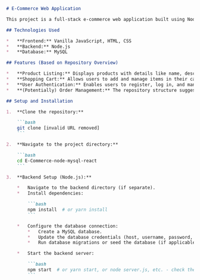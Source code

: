```markdown
# E-Commerce Web Application

This project is a full-stack e-commerce web application built using Node.js, MySQL, and vanilla JavaScript for the frontend. It provides a foundation for building a complete online store, including product browsing, shopping cart functionality, user authentication, and potentially order management (depending on the implementation details).

## Technologies Used

*   **Frontend:** Vanilla JavaScript, HTML, CSS
*   **Backend:** Node.js
*   **Database:** MySQL

## Features (Based on Repository Overview)

*   **Product Listing:** Displays products with details like name, description, price, and images.
*   **Shopping Cart:** Allows users to add and manage items in their cart.
*   **User Authentication:** Enables users to register, log in, and manage their accounts.
*   **(Potentially) Order Management:** The repository structure suggests order-related files, indicating potential functionality for order placement and tracking. Further review of the code is needed to confirm the extent of this feature.

## Setup and Installation

1.  **Clone the repository:**

    ```bash
    git clone [invalid URL removed]
    ```

2.  **Navigate to the project directory:**

    ```bash
    cd E-Commerce-node-mysql-react
    ```

3.  **Backend Setup (Node.js):**

    *   Navigate to the backend directory (if separate).
    *   Install dependencies:

        ```bash
        npm install  # or yarn install
        ```

    *   Configure the database connection:
        *   Create a MySQL database.
        *   Update the database credentials (host, username, password, database name) in the appropriate configuration file (e.g., a `.env` file or within the code itself).
        *   Run database migrations or seed the database (if applicable). The repository may contain SQL scripts for this purpose.

    *   Start the backend server:

        ```bash
        npm start  # or yarn start, or node server.js, etc. - check the package.json scripts
        ```
